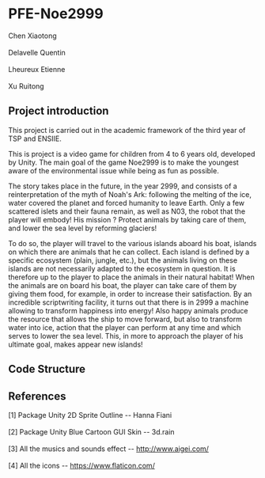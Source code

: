 # PFE-Noe2999
Chen Xiaotong  </br>  
Delavelle Quentin  </br>  
Lheureux Etienne  </br>  
Xu Ruitong  
## Project introduction
This project is carried out in the academic framework of the third year of TSP
and ENSIIE.

This is project is a video game for children from 4 to 6 years old, developed by Unity. The main goal of the game Noe2999 is to make the youngest aware of the environmental issue while being as fun as possible.

The story takes place in the future, in the year 2999, and consists of a reinterpretation of the myth of Noah's Ark: following the melting of the ice, water covered the planet and forced humanity to leave Earth. Only a few scattered islets and their fauna remain, as well as N03, the robot that the player will embody! His mission ? Protect animals by taking care of them, and lower the sea level by reforming glaciers!

To do so, the player will travel to the various islands aboard his boat, islands on which there are animals that he can collect. Each island is defined by a specific ecosystem (plain, jungle, etc.), but the animals living on these islands are not necessarily adapted to the ecosystem in question. It is therefore up to the player to place the animals in their natural habitat! When the animals are on board his boat, the player can take care of them by giving them food, for example, in order to increase their satisfaction. By an incredible scriptwriting facility, it turns out that there is in 2999 a machine allowing to transform happiness into energy! Also happy animals produce the resource that allows the ship to move forward, but also to transform water into ice, action that the player can perform at any time and which serves to lower the sea level. This, in more to approach the player of his ultimate goal, makes appear new islands!

## Code Structure
## References
[1] Package Unity 2D Sprite Outline      --     Hanna Fiani </br>  
[2] Package Unity Blue Cartoon GUI Skin  --     3d.rain</br>  
[3] All the musics and sounds effect -- http://www.aigei.com/</br>  
[4] All the icons -- https://www.flaticon.com/  </br>  
